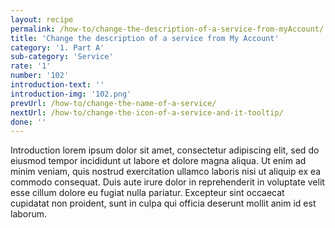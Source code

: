 ```yaml
---
layout: recipe
permalink: /how-to/change-the-description-of-a-service-from-myAccount/
title: 'Change the description of a service from My Account'
category: '1. Part A'
sub-category: 'Service'
rate: '1'
number: '102'
introduction-text: ''
introduction-img: '102.png'
prevUrl: /how-to/change-the-name-of-a-service/
nextUrl: /how-to/change-the-icon-of-a-service-and-it-tooltip/
done: ''
---
```


Introduction lorem ipsum dolor sit amet, consectetur adipiscing elit, sed do eiusmod tempor incididunt ut labore et dolore magna aliqua. Ut enim ad minim veniam, quis nostrud exercitation ullamco laboris nisi ut aliquip ex ea commodo consequat. Duis aute irure dolor in reprehenderit in voluptate velit esse cillum dolore eu fugiat nulla pariatur. Excepteur sint occaecat cupidatat non proident, sunt in culpa qui officia deserunt mollit anim id est laborum.

